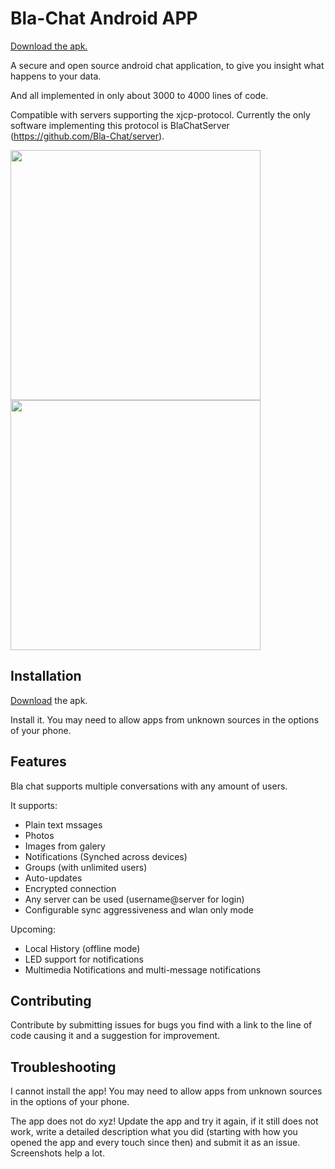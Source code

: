 Bla-Chat Android APP
====================

<a href="https://github.com/Bla-Chat/Android/blob/master/app/bla.apk?raw=true">Download the apk.</a>

A secure and open source android chat application, to give you insight what happens to your data.

And all implemented in only about 3000 to 4000 lines of code.

Compatible with servers supporting the xjcp-protocol.
Currently the only software implementing this protocol is BlaChatServer (https://github.com/Bla-Chat/server).

<p><a href="http://www.michaelfuerst.de/wordpress/wp-content/uploads/2015/02/BlaAndroidMessages.png"><img src="http://www.michaelfuerst.de/wordpress/wp-content/uploads/2015/02/BlaAndroidMessages.png" height="400" target="_blank" /></a> <a href="http://www.michaelfuerst.de/wordpress/wp-content/uploads/2015/02/BlaAndroidChats.png"><img src="http://www.michaelfuerst.de/wordpress/wp-content/uploads/2015/02/BlaAndroidChats.png" height="400" target="_blank" /></a></p>

## Installation

<a href="https://github.com/Bla-Chat/Android/blob/master/app/bla.apk?raw=true">Download</a> the apk.

Install it. You may need to allow apps from unknown sources in the options of your phone.

## Features

Bla chat supports multiple conversations with any amount of users.

It supports:
* Plain text mssages
* Photos
* Images from galery
* Notifications (Synched across devices)
* Groups (with unlimited users)
* Auto-updates
* Encrypted connection
* Any server can be used (username@server for login)
* Configurable sync aggressiveness and wlan only mode

Upcoming:
* Local History (offline mode)
* LED support for notifications
* Multimedia Notifications and multi-message notifications

## Contributing

Contribute by submitting issues for bugs you find with a link to the line of code causing it and a suggestion for improvement.

## Troubleshooting

I cannot install the app! You may need to allow apps from unknown sources in the options of your phone.

The app does not do xyz! Update the app and try it again, if it still does not work, write a detailed description what you did (starting with how you opened the app and every touch since then) and submit it as an issue. Screenshots help a lot. 

